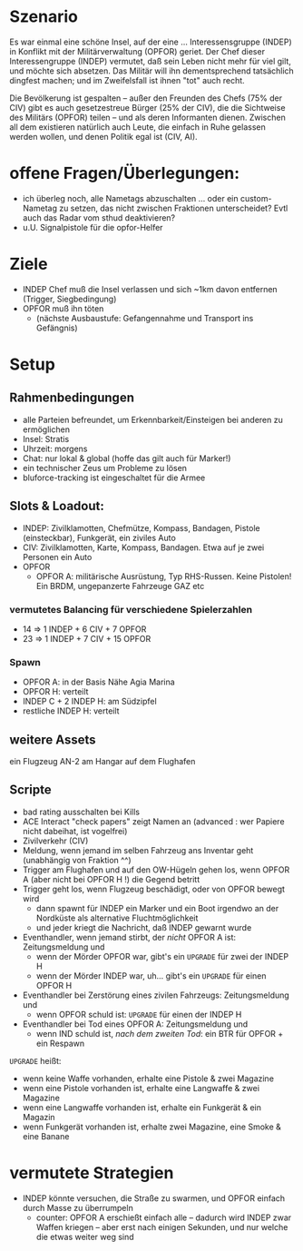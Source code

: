 # Szenario

Es war einmal eine schöne Insel, auf der eine … Interessensgruppe (INDEP) in Konflikt mit der Militärverwaltung (OPFOR) geriet.
Der Chef dieser Interessengruppe (INDEP) vermutet, daß sein Leben nicht mehr für viel gilt, und möchte sich absetzen.
Das Militär will ihn dementsprechend tatsächlich dingfest machen; und im Zweifelsfall ist ihnen "tot" auch recht.

Die Bevölkerung ist gespalten – außer den Freunden des Chefs (75% der CIV) gibt es auch gesetzestreue Bürger (25% der CIV), die die Sichtweise des Militärs (OPFOR) teilen – und als deren Informanten dienen.
Zwischen all dem existieren natürlich auch Leute, die einfach in Ruhe gelassen werden wollen, und denen Politik egal ist (CIV, AI).

# offene Fragen/Überlegungen:

* ich überleg noch, alle Nametags abzuschalten … oder ein custom-Nametag zu setzen, das nicht zwischen Fraktionen unterscheidet? Evtl auch das Radar vom sthud deaktivieren?
* u.U. Signalpistole für die opfor-Helfer

# Ziele

* INDEP Chef muß die Insel verlassen und sich ~1km davon entfernen (Trigger, Siegbedingung)
* OPFOR muß ihn töten
    * (nächste Ausbaustufe: Gefangennahme und Transport ins Gefängnis)

# Setup

## Rahmenbedingungen

* alle Parteien befreundet, um Erkennbarkeit/Einsteigen bei anderen zu ermöglichen
* Insel: Stratis
* Uhrzeit: morgens
* Chat: nur lokal & global (hoffe das gilt auch für Marker!)
* ein technischer Zeus um Probleme zu lösen
* bluforce-tracking ist eingeschaltet für die Armee

## Slots & Loadout:

* INDEP: Zivilklamotten, Chefmütze, Kompass, Bandagen, Pistole (einsteckbar), Funkgerät, ein ziviles Auto
* CIV: Zivilklamotten, Karte, Kompass, Bandagen. Etwa auf je zwei Personen ein Auto
* OPFOR
    * OPFOR A: militärische Ausrüstung, Typ RHS-Russen. Keine Pistolen! Ein BRDM, ungepanzerte Fahrzeuge GAZ etc

### vermutetes Balancing für verschiedene Spielerzahlen

* 14 => 1 INDEP + 6 CIV +  7 OPFOR
* 23 => 1 INDEP + 7 CIV + 15 OPFOR

### Spawn

* OPFOR A: in der Basis Nähe Agia Marina
* OPFOR H: verteilt
* INDEP C + 2 INDEP H: am Südzipfel
* restliche INDEP H: verteilt

## weitere Assets

ein Flugzeug AN-2 am Hangar auf dem Flughafen

## Scripte

* bad rating ausschalten bei Kills
* ACE Interact "check papers" zeigt Namen an (advanced : wer Papiere nicht dabeihat, ist vogelfrei)
* Zivilverkehr (CIV)
* Meldung, wenn jemand im selben Fahrzeug ans Inventar geht (unabhängig von Fraktion ^^)
* Trigger am Flughafen und auf den OW-Hügeln gehen los, wenn OPFOR A (aber nicht bei OPFOR H !) die Gegend betritt
* Trigger geht los, wenn Flugzeug beschädigt, oder von OPFOR bewegt wird
    * dann spawnt für INDEP ein Marker und ein Boot irgendwo an der Nordküste als alternative Fluchtmöglichkeit
    * und jeder kriegt die Nachricht, daß INDEP gewarnt wurde
* Eventhandler, wenn jemand stirbt, der *nicht* OPFOR A ist: Zeitungsmeldung und
    * wenn der Mörder OPFOR war, gibt's ein `UPGRADE` für zwei der INDEP H
    * wenn der Mörder INDEP war, uh… gibt's ein `UPGRADE` für einen OPFOR H
* Eventhandler bei Zerstörung eines zivilen Fahrzeugs: Zeitungsmeldung und
    * wenn OPFOR schuld ist: `UPGRADE` für einen der INDEP H
* Eventhandler bei Tod eines OPFOR A: Zeitungsmeldung und
    * wenn IND schuld ist, *nach dem zweiten Tod*: ein BTR für OPFOR + ein Respawn

`UPGRADE` heißt:

* wenn keine Waffe vorhanden, erhalte eine Pistole & zwei Magazine
* wenn eine Pistole vorhanden ist, erhalte eine Langwaffe & zwei Magazine
* wenn eine Langwaffe vorhanden ist, erhalte ein Funkgerät & ein Magazin
* wenn Funkgerät vorhanden ist, erhalte zwei Magazine, eine Smoke & eine Banane

# vermutete Strategien

* INDEP könnte versuchen, die Straße zu swarmen, und OPFOR einfach durch Masse zu überrumpeln
    * counter: OPFOR A erschießt einfach alle – dadurch wird INDEP zwar Waffen kriegen – aber erst nach einigen Sekunden, und nur welche die etwas weiter weg sind
